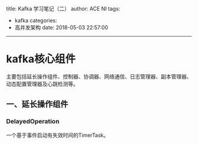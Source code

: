 title: Kafka 学习笔记（二）
author: ACE NI
tags:
  - kafka
categories:
  - 高并发架构
date: 2018-05-03 22:57:00
---
# kafka核心组件

主要包括延长操作组件、控制器、协调器、网络通信、日志管理器、副本管理器、动态配置管理器及心跳检测等。

<!-- more -->

## 一、延长操作组件

### DelayedOperation

一个基于事件启动有失效时间的TimerTask。